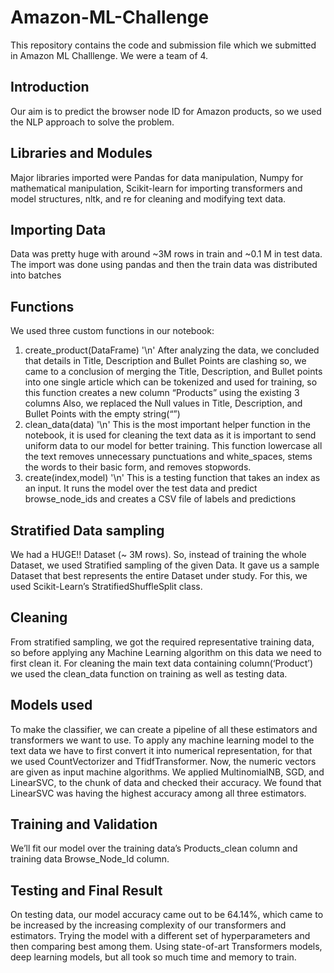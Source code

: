 # Amazon-ML-Challenge
This repository contains the code and submission file which we submitted in Amazon ML Challlenge. We were a team of 4.

## Introduction
Our aim is to predict the browser node ID for Amazon products, so we used the NLP approach to solve the problem.
## Libraries and Modules
Major libraries imported were Pandas for data manipulation, Numpy for mathematical manipulation, Scikit-learn for importing transformers and model structures, nltk, and re for cleaning and modifying text data.
## Importing Data
Data was pretty huge with around ~3M rows in train and ~0.1 M in test data. The import was done using pandas and then the train data was distributed into batches
## Functions
We used three custom functions in our notebook:
1. create_product(DataFrame) '\n'
After analyzing the data, we concluded that details in Title, Description and Bullet Points are clashing so, we came to a conclusion of merging the Title, Description, and Bullet points into one single article which can be tokenized and used for training, so this function creates a new column “Products” using the existing 3 columns
Also, we replaced the Null values in Title, Description, and Bullet Points with the empty string(“”)
2. clean_data(data) '\n'
This is the most important helper function in the notebook, it is used for cleaning the text data as it is important to send uniform data to our model for better training. This function lowercase all the text removes unnecessary punctuations and white_spaces, stems the words to their basic form, and removes stopwords.
3. create(index,model) '\n'
This is a testing function that takes an index as an input. It runs the model over the test data and predict browse_node_ids and creates a CSV file of labels and predictions

## Stratified Data sampling
We had a HUGE!! Dataset (~ 3M rows). So, instead of training the whole Dataset, we used Stratified sampling of the given Data. It gave us a sample Dataset that best represents the entire Dataset under study. For this, we used Scikit-Learn’s StratifiedShuffleSplit class. 
## Cleaning
From stratified sampling, we got the required representative training data, so before applying any Machine Learning algorithm on this data we need to first clean it. For cleaning the main text data containing column(‘Product’) we used the clean_data function on training as well as testing data.
## Models used
To make the classifier, we can create a pipeline of all these estimators and transformers we want to use. To apply any machine learning model to the text data we have to first convert it into numerical representation, for that we used CountVectorizer and TfidfTransformer.
Now, the numeric vectors are given as input machine algorithms. We applied MultinomialNB, SGD, and LinearSVC, to the chunk of data and checked their accuracy.
We found that LinearSVC was having the highest accuracy among all three estimators.
## Training and Validation
We’ll fit our model over the training data’s Products_clean column and training data Browse_Node_Id column. 
## Testing and Final Result
On testing data, our model accuracy came out to be 64.14%, which came to be increased by the increasing complexity of our transformers and estimators. Trying the model with a different set of hyperparameters and then comparing best among them. Using state-of-art Transformers models, deep learning models, but all took so much time and memory to train.

